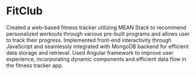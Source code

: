 # FitClub
Created a web-based fitness tracker utilizing MEAN Stack to recommend personalized workouts through various pre-built programs and allows user to track their progress.
Implemented front-end interactivity through JavaScript and seamlessly integrated with MongoDB backend for efficient data storage and retrieval.
Used Angular framework to improve user experience, incorporating dynamic components and efficient data flow in the fitness tracker app.
